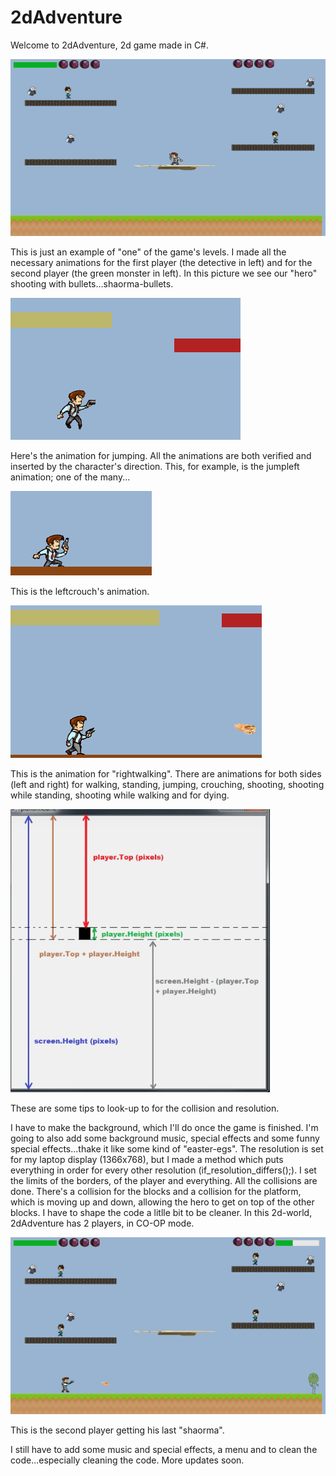# 2dAdventure

Welcome to 2dAdventure, 2d game made in C#.

![Screenshot]( 	printscreen.png)


This is just an example of "one" of the game's levels.
I made all the necessary animations for the first player (the detective in left) and for the second player (the green monster in left). In this picture we see our "hero" shooting with bullets...shaorma-bullets.



![Screenshot]( 	Screenshot_2.png)

Here's the animation for jumping. All the animations are both verified and inserted by the character's direction. This, for example, is the jumpleft animation; one of the many...




![Screenshot]( 	Screenshot_3.png)

This is the leftcrouch's animation.




![Screenshot]( 	Screenshot_4.png)

This is the animation for "rightwalking".
There are animations for both sides (left and right) for walking, standing, jumping, crouching, shooting, shooting while standing, shooting while walking and for dying.

![Screenshot](coordinates_for_game.png)

These are some tips to look-up to for the collision and resolution.


I have to make the background, which I'll do once the game is finished.
I'm going to also add some background music, special effects and some funny special effects...thake it like some kind of "easter-egs".
The resolution is set for my laptop display (1366x768), but I made a method which puts everything in order for every other resolution (if_resolution_differs();). I set the limits of the borders, of the player and everything.
All the collisions are done. There's a collision for the blocks and a collision for the platform, which is moving up and down, allowing the hero to get on top of the other blocks. 
I have to shape the code a litlle bit to be cleaner.
In this 2d-world, 2dAdventure has 2 players, in CO-OP mode.


![Screenshot]( 	prnt.png)

This is the second player getting his last "shaorma".


I still have to add some music and special effects, a menu and to clean the code...especially cleaning the code.
More updates soon.
